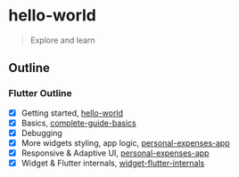 # hello-world

> Explore and learn

## Outline

### Flutter Outline

- [x] Getting started, [hello-world](/flutter/hello_world)
- [x] Basics, [complete-guide-basics](/flutter/complete_guide_basics)
- [x] Debugging
- [x] More widgets styling, app logic, [personal-expenses-app](/flutter/personal_expenses_app)
- [x] Responsive & Adaptive UI, [personal-expenses-app](/flutter/personal_expenses_app)
- [x] Widget & Flutter internals, [widget-flutter-internals](/flutter/widget_flutter_internals)
